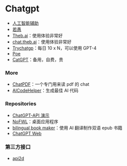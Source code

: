 # Chatgpt

- [人工智能辅助](https://chat.ai-assist.moe/)
- [若愚](https://ruoyu.dingyu.me/)
- [Theb.ai](https://theb.ai/)：使用体验非常好
- [chat.theb.ai](https://chat.theb.ai/)：使用体验非常好
- [Trychatgp](https://trychatgp.com/)：每日 10 x N，可以使用 GPT-4
- [Poe](https://poe.com/)
- [CatGPT](https://ai.okmiku.com/chat)：备用，自费，贵

### More

- [ChatPDF](https://www.chatpdf.com/)：一个专门用来读 pdf 的 chat
- [AICodeHelper](https://www.aicodehelper.com/)：生成最佳 AI 代码

### Repositories

- [ChatGPT-API 演示](https://github.com/ddiu8081/chatgpt-demo)
- [NoFWL](https://github.com/lencx/nofwl)：桌面应用程序
- [bilingual book maker](https://github.com/yihong0618/bilingual_book_maker)：使用 AI 翻译制作双语 epub 书籍
- [ChatGPT Web](https://github.com/Chanzhaoyu/chatgpt-web)

### 第三方接口

- [api2d](https://api2d.com/)
